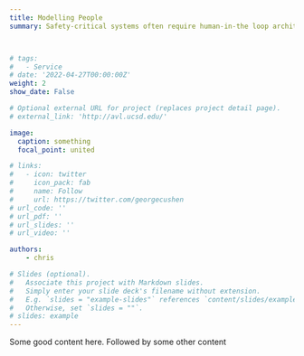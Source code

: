 ```yaml
---
title: Modelling People
summary: Safety-critical systems often require human-in-the loop architecture due to the high consequences of error or failure. The performance of these systems, unlike the success of fully autonomous platforms, depends on not only machine capabilities but also the efficacy of human operators. We use surgical robotics platforms from across the autonomy spectrum - completely teleoperated to fully autonomous - to examine human operator performance through biometric analysis as well as autonomous platform capabilities through task environment perception and reasoning. We aim to develop generalizable methods to understand, predict, and enhance the success rates of human-in-the-loop robotic systems participating in safety-critical scenarios.



# tags:
#   - Service
# date: '2022-04-27T00:00:00Z'
weight: 2
show_date: False

# Optional external URL for project (replaces project detail page).
# external_link: 'http://avl.ucsd.edu/'

image:
  caption: something
  focal_point: united

# links:
#   - icon: twitter
#     icon_pack: fab
#     name: Follow
#     url: https://twitter.com/georgecushen
# url_code: ''
# url_pdf: ''
# url_slides: ''
# url_video: ''

authors: 
    - chris

# Slides (optional).
#   Associate this project with Markdown slides.
#   Simply enter your slide deck's filename without extension.
#   E.g. `slides = "example-slides"` references `content/slides/example-slides.md`.
#   Otherwise, set `slides = ""`.
# slides: example
---
```

Some good content here. Followed by some other content